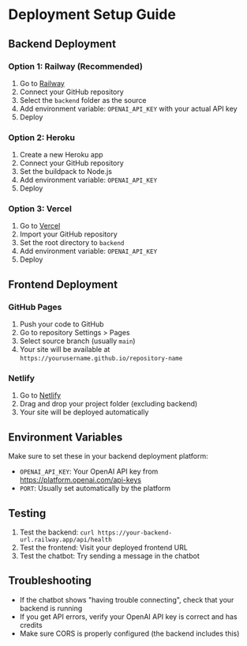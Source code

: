 # Deployment Setup Guide

## Backend Deployment

### Option 1: Railway (Recommended)
1. Go to [Railway](https://railway.app/)
2. Connect your GitHub repository
3. Select the `backend` folder as the source
4. Add environment variable: `OPENAI_API_KEY` with your actual API key
5. Deploy

### Option 2: Heroku
1. Create a new Heroku app
2. Connect your GitHub repository
3. Set the buildpack to Node.js
4. Add environment variable: `OPENAI_API_KEY`
5. Deploy

### Option 3: Vercel
1. Go to [Vercel](https://vercel.com/)
2. Import your GitHub repository
3. Set the root directory to `backend`
4. Add environment variable: `OPENAI_API_KEY`
5. Deploy

## Frontend Deployment

### GitHub Pages
1. Push your code to GitHub
2. Go to repository Settings > Pages
3. Select source branch (usually `main`)
4. Your site will be available at `https://yourusername.github.io/repository-name`

### Netlify
1. Go to [Netlify](https://netlify.com/)
2. Drag and drop your project folder (excluding backend)
3. Your site will be deployed automatically

## Environment Variables

Make sure to set these in your backend deployment platform:

- `OPENAI_API_KEY`: Your OpenAI API key from https://platform.openai.com/api-keys
- `PORT`: Usually set automatically by the platform

## Testing

1. Test the backend: `curl https://your-backend-url.railway.app/api/health`
2. Test the frontend: Visit your deployed frontend URL
3. Test the chatbot: Try sending a message in the chatbot

## Troubleshooting

- If the chatbot shows "having trouble connecting", check that your backend is running
- If you get API errors, verify your OpenAI API key is correct and has credits
- Make sure CORS is properly configured (the backend includes this) 